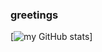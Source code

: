 
### greetings
[![my GitHub stats](https://github-readme-stats.vercel.app/api?username=shadow-warden&show_icons=true&bg_color=5d2f9d10&title_color=ffffffff&text_color=ffffff&hide_border=true)]
<!--
**shadow-warden/shadow-warden** is a ✨ _special_ ✨ repository because its `README.md` (this file) appears on your GitHub profile.

Here are some ideas to get you started:

- 🔭 I’m currently working on ...
- 🌱 I’m currently learning ...
- 👯 I’m looking to collaborate on ...
- 🤔 I’m looking for help with ...
- 💬 Ask me about ...
- 📫 How to reach me: ...
- 😄 Pronouns: ...
- ⚡ Fun fact: ...
-->
